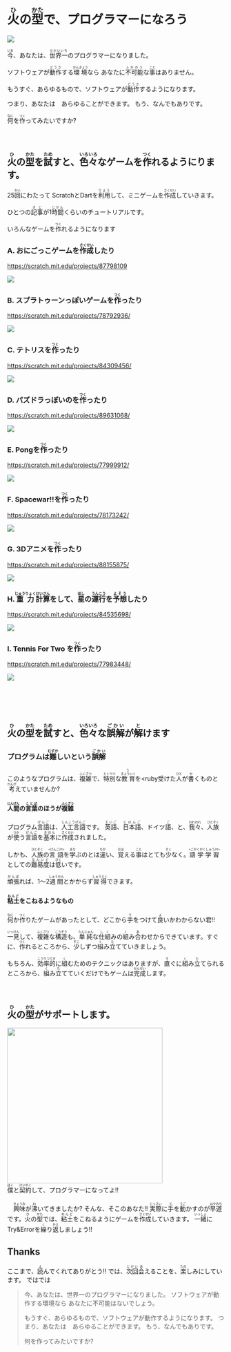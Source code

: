
# <ruby>火<rt>ひ</rt></ruby>の<ruby>型<rt>かた</rt></ruby>で、プログラマーになろう</ruby>

<img src="magic.png">
<br>

<ruby>今<rt>いま</rt></ruby>、あなたは、<ruby>世界一<rt>せかいいち</rt>のプログラマーになりました。

ソフトウェアが<ruby>動作<rt>どうさ</rt></ruby>する<ruby>環境<rt>かんきょう</rt></ruby>なら
あなたに<ruby>不可能<rt>ふかのう</rt></ruby>な<ruby>事<rt>こと</rt></ruby>はありません。


もうすぐ、あらゆるもので、ソフトウェアが<ruby>動作<rt>どうさ</rt></ruby>するようになります。

つまり、あなたは　あらゆることができます。
もう、なんでもありです。

<ruby>何<rt>なに</rt></ruby>を<ruby>作<rt>つく</rt></ruby>ってみたいですか?




　
## <ruby>火<rt>ひ</rt></ruby>の<ruby>型<rt>かた</rt></ruby>を<ruby>試<rt>ため</rt></ruby>すと、<ruby>色々<rt>いろいろ</rt></ruby>なゲームを<ruby>作<rt>つく</rt></ruby>れるようにります。

  25<ruby>回<rt>かい</rt></ruby>にわたって
  ScratchとDartを<ruby>利用<rt>りよう<rt></ruby>して、ミニゲームを<ruby>作成<rt>さくせい</rt></ruby>していきます。

  ひとつの<ruby>記事<rt>きじ</rt></ruby>が1<ruby>時間<rt>じかん</rt></ruby>くらいのチュートリアルです。

  いろんなゲームを<ruby>作<rt>つく</rt></ruby>れるようになります

### A. おにごっこゲームを<ruby>作成<rt>さくせい<rt></ruby>したり
https://scratch.mit.edu/projects/87798109

![](oni.png)

### B. スプラトゥーンっぽいゲームを<ruby>作<rt>つく</rt></ruby>ったり

https://scratch.mit.edu/projects/78792936/

![](inkrunner.png)

### C. テトリスを<ruby>作<rt>つく</rt></ruby>ったり
https://scratch.mit.edu/projects/84309456/

![](tetris.png)

### D. パズドラっぽいのを<ruby>作<rt>つく</rt></ruby>ったり

https://scratch.mit.edu/projects/89631068/

![](pazdor.png)


### E. Pongを<ruby>作<rt>つく</rt></ruby>ったり

https://scratch.mit.edu/projects/77999912/

![](pong.png)

### F. Spacewar!!を<ruby>作<rt>つく</rt></ruby>ったり

https://scratch.mit.edu/projects/78173242/

![](spacewar.png)

### G. 3Dアニメを<ruby>作<rt>つく</rt></ruby>ったり

https://scratch.mit.edu/projects/88155875/

![](3danime.png)

### H. <ruby>重力<rt>じゅうりょく</rt></ruby><ruby>計算<rt>けいさん</rt></ruby>をして、<ruby>星<rt>ほし</rt></ruby>の<ruby>運行<rt>うんこう</rt></ruby>を<ruby>予想<rt>よそう</rt></ruby>したり


https://scratch.mit.edu/projects/84535698/

![](gravity.png)

### I. Tennis For Two を<ruby>作<rt>つく</rt></ruby>ったり

https://scratch.mit.edu/projects/77983448/

![](tennis_for_two.png)




　
　
　　
　　


　
　　
　　


## <ruby>火<rt>ひ</rt></ruby>の<ruby>型<rt>かた</rt></ruby>を<ruby>試<rt>ため</rt></ruby>すと、<ruby>色々<rt>いろいろ</rt></ruby>な<ruby>誤解<rt>ごかい</rt></ruby>が<ruby>解<rt>と</rt></ruby>けます

### プログラムは<ruby>難<rt>むずか</rt></ruby>しいという<ruby>誤解<rt>ごかい</rt></ruby>

このようなプログラムは、<ruby>複雑<rt>ふくざつ</rt><ruby>で、<ruby>特別<rt>とくべつ</rt></ruby>な<ruby>教育<rt>きょういく</rt></ruby>を<ruby受<rt>う</rt></ruby>けた<ruby>人<rt>ひと</rt></ruby>が<ruby>書<rt>か</rt></ruby>くものと<ruby>考<rt>かんが</rt></ruby>えていませんか?

#### <ruby>人間<rt>にんげん</rt></ruby>の<ruby>言葉<rt>ことば</rt></ruby>のほうが<ruby>複雑<rt>ふくざつ</rt></ruby>

プログラム<ruby>言語<rt>げんご</rt></ruby>は、<ruby>人工言語<rt>じんこうげんご</rt></ruby>です。
<ruby>英語<rt>えいご</rt></ruby>、<ruby>日本語<rt>にほんご</rt></ruby>、ドイツ<ruby>語<rt>ご</rt></ruby>、と、<ruby>我々<rt>われわれ</rt></ruby>、<ruby>人族<rt>ひとぞく</rt></ruby>が<ruby>使<rt>つか</rt></ruby>う<ruby>言語<rt>げんご</rt></ruby>を<ruby>基本<rt>きほん</rt></ruby>に<ruby>作成<rt>さくせい</rt></ruby>されました。

しかも、<ruby>人族<rt>ひとぞく</rt></ruby>の<ruby>言語<rt><げんご/rt></ruby>を<ruby>学<rt>まな</rt></ruby>ぶのとは<ruby>違<rt>ちが</rt></ruby>い、<ruby>覚<rt>おぼ</rt></ruby>える<ruby>事<rt>こと</rt></ruby>はとても<ruby>少<rt>すく</rt></ruby>なく。
<ruby>語学学習<rt><ごがくがくしゅう/rt></ruby>としての<ruby>難易度<rt>なんいど</rt></ruby>は<ruby>低<rt>ひく</rt></ruby>いです。

<ruby>頑張<rt>がんば</rt></ruby>れば、1～2<ruby>週間<rt>しゅうかん</rt></ruby>とかからず<ruby>習得<rt>しゅうとく</rt></ruby>できます。


#### <ruby>粘土<rt>ねんど</rt></ruby>をこねるようなもの

<ruby>何<rt>なに</rt></ruby>か<ruby>作<rt>つく</rt></ruby>りたゲームがあったとして、どこから<ruby>手<rt>て</rt></ruby>をつけて<ruby>良<rt>よ</rt></ruby>いかわからない<ruby>君</ruby>!!

<ruby>一見<rt>いっけん</rt></ruby>して、<ruby>複雑<rt>ふくざつ</rt></ruby>な<ruby>構造<rt>こうぞう</rt></ruby>も、<ruby>単純<rt>たんじゅん</rt></ruby>な<ruby>仕組<rt>しく</rt></ruby>みの<ruby>組<rt>く</rt></ruby>み<ruby>合<rt>あ</rt></ruby>わせからできています。すぐに、<ruby>作<rt>つく</rt></ruby>れるところから、<ruby>少<rt>すこ</rt></ruby>しずつ<ruby>組<rt>く</rt></ruby>み<ruby>立<rt>た</rt></ruby>てていきましょう。

もちろん、<ruby>効率的<rt>こうりつてき</rt></ruby>に<ruby>組<rt>く</rt></ruby>むためのテクニックはありますが、<ruby>直<rt>す</rt></ruby>ぐに<ruby>組<rt>く</rt></ruby>み<ruby>立<rt>た</rt></ruby>てられるところから、<ruby>組<rt>く<rt></ruby>み<ruby>立<rt>た</rt></ruby>てていくだけでもゲームは<ruby>完成<rt>かんせい</rt></ruby>します。


　
## <ruby>火<rt>ひ</rt></ruby>の<ruby>型<rt>かた</rt></ruby>がサポートします。
<img width="360" src="ab001.png">

<div>
<ruby>僕<rt>ぼく</rt></ruby>と<ruby>契約<rt>けいやく</rt></ruby>して、プログラマーになってよ!!
</div>
　<br>
　<ruby>興味<rt>きょうみ</rt></ruby>が<ruby>沸<rt>わ</rt></ruby>いてきましたか? そんな、そこのあなた!! <ruby>実際<rt>じっさい</rt></ruby>に<ruby>手<rt>て</rt></ruby>を<ruby>動<rt>うご</rt></ruby>かすのが<ruby>早道<rt>はやみち</rt></ruby>です。<ruby>火<rt>ひ</rt></ruby>の<ruby>型<rt>かた</rt></ruby>では、<ruby>粘土<rt>ねんど</rt></ruby>をこねるようにゲームを<ruby>作成<rt>さくせい</rt></ruby>していきます。
<ruby>一緒<rt>いっしょ</rt></ruby>にTry&Errorを<ruby>繰<rt>く</rt></ruby>り<ruby>返<rt>かえ</rt></ruby>しましょう!!



## Thanks

ここまで、<ruby>読<rt>よ</rt></ruby>んでくれてありがとう!!
では、<ruby>次回<rt>じかい</rt><ruby><ruby>会<rt>あ</rt></ruby>えることを、<ruby>楽<rt>たの</rt></ruby>しみにしています。
ではでは


> 今、あなたは、世界一のプログラマーになりました。
> ソフトウェアが動作する環境なら
> あなたに不可能はないでしょう。
>
> もうすぐ、あらゆるもので、ソフトウェアが動作するようになります。
> つまり、あなたは　あらゆることができます。
> もう、なんでもありです。
>
> 何を作ってみたいですか?
>
